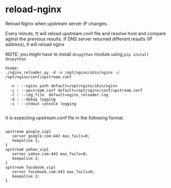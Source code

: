 # reload-nginx
Reload Nginx when upstream server IP changes. 

Every minute, tt will reload upstream.conf file and resolve host and compare aginst the previous results. If DNS server returned different results (IP address), it will reload nginx

NOTE: you might have to install `dnspython` module using `pip install dnspython`

```
Usage:
./nginx_reloader.py -d -n /opt/nginx/sbin/nginx -c /opt/nginx/conf/upstream.conf

  -n : --nginx_path default=/opt/nginx/sbin/nginx
  -c : --upstream_conf default=/opt/nginx/conf/upstream.conf
  -l : --log_file  default=nginx_reloader.log
  -d : --debug logging
  -s : --stdout console logging
  
```

It is expecting upstream.conf file in the following format.
```

upstream google_vip{
   server google.com:443 max_fails=0;
   keepalive 2;
}
upstream yahoo_vip{
   server yahoo.com:443 max_fails=0;
   keepalive 2;
}
upstream facebook_vip{
   server facebook.com:443 max_fails=0;
   keepalive 2;
}
```
